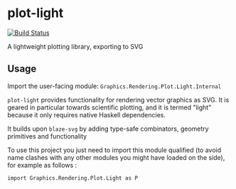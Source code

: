 # plot-light

[![Build Status](https://travis-ci.org/ocramz/plot-light.png)](https://travis-ci.org/ocramz/plot-light)

A lightweight plotting library, exporting to SVG


## Usage

Import the user-facing module: `Graphics.Rendering.Plot.Light.Internal`

`plot-light` provides functionality for rendering vector graphics as SVG.
It is geared in particular towards scientific plotting, and it is termed "light" because it only requires native Haskell dependencies.

It builds upon `blaze-svg` by adding type-safe combinators, geometry primitives and functionality

To use this project you just need to import this module qualified (to avoid name clashes with any other modules you might have loaded on the side), for example as follows :

`import Graphics.Rendering.Plot.Light as P`